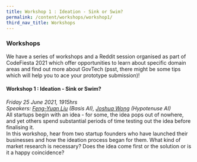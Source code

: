 ```yaml
---
title: Workshop 1 : Ideation - Sink or Swim?
permalink: /content/workshops/workshop1/
third_nav_title: Workshops
---
```


### **Workshops**
We have a series of workshops and a Reddit session organised as part of CodeFiesta 2021 which offer opportunities to learn about specific domain areas and find out more about GovTech (psst, there might be some tips which will help you to ace your prototype submission)!

#### Workshop 1 : Ideation - Sink or Swim?
*Friday 25 June 2021, 1915hrs*<br>
*Speakers: [Feng-Yuan Liu](https://www.linkedin.com/in/feng-yuan-liu-9b09aa42/) (Basis AI), [Joshua Wong](https://www.linkedin.com/in/jwonged/) (Hypotenuse AI)*<br>
All startups begin with an idea - for some, the idea pops out of nowhere, and yet others spend substantial periods of time testing out the idea before finalising it.
<br>In this workshop, hear from two startup founders who have launched their businesses and how the ideation process began for them. What kind of market research is necessary? Does the idea come first or the solution or is it a happy coincidence?
